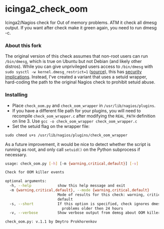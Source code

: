 # icinga2_check_oom
Icinga2/Nagios check for Out of memory problems. ATM it check all dmesg output. If you want after check make it green again, you need to run dmesg -c.

### About this fork
The original version of this check assumes that non-root users can run `/bin/dmesg`, which is true on Ubuntu but not Debian (and likely other distros).  While you can give unprivileged users access to `/bin/dmesg` with `sudo sysctl -w kernel.dmesg_restrict=1` ([source](https://www.cyberciti.biz/faq/how-to-prevent-unprivileged-users-from-viewing-dmesg-command-output-on-linux/)), this has [security implications](https://www.halfdog.net/Security/2015/HavingFunWithDmesg/).  Instead, I've created a variant that uses a setuid wrapper, hard-coding the path to the original Nagios check to prohibit setuid abuse.

### Installing
* Place `check_oom.py` and `check_oom_wrapper` in `/usr/lib/nagios/plugins`.
 * If you have a different file path for your plugins, you will need to recompile `check_oom_wrapper.c` after modifying the `REAL_PATH` definition on line 3.  Use `gcc -o check_oom_wrapper check_oom_wrapper.c`
* Set the setuid flag on the wrapper file: 
```shell
sudo chmod u+s /usr/lib/nagios/plugins/check_oom_wrapper
```

As a future improvement, it would be nice to detect whether the script is running as root, and only call `setuid()` on the Python subprocess if necessary.


```bash
usage: check_oom.py [-h] [-m {warning,critical,default}] [-v]

Check for OOM killer events

optional arguments:
  -h, --help            show this help message and exit
  -m {warning,critical,default}, --mode {warning,critical,default}
                        Mode of results for this check: warning, critical,
                        default
  -s, --short           If this option is specified, check ignores dmesg OOM
                          problems older then 24 hours
  -v, --verbose         Show verbose output from demsg about OOM killer events

check_oom.py: v.1.1 by Dmytro Prokhorenkov
```
